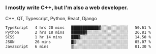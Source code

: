 <h3>I mostly write C++, but I'm also a web developer.</h3>
<p>C++, QT, Typescript, Python, React, Django</p>

<!--START_SECTION:waka-->

```txt
TypeScript   4 hrs 20 mins   ████████████▓░░░░░░░░░░░░   50.61 %
Python       2 hrs 18 mins   ██████▓░░░░░░░░░░░░░░░░░░   26.81 %
SCSS         1 hr 14 mins    ███▓░░░░░░░░░░░░░░░░░░░░░   14.50 %
JSON         26 mins         █▒░░░░░░░░░░░░░░░░░░░░░░░   05.07 %
JavaScript   6 mins          ▒░░░░░░░░░░░░░░░░░░░░░░░░   01.30 %
```

<!--END_SECTION:waka-->
